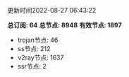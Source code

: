 更新时间2022-08-27 06:43:22

**总订阅: 64**
**总节点: 8948**
**有效节点: 1897**
- trojan节点: 46
- ss节点: 212
- v2ray节点: 1637
- ssr节点: 2
